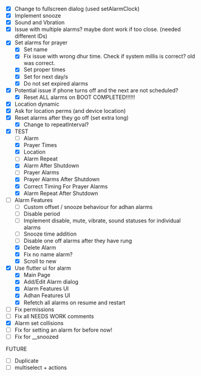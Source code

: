 - [x] Change to fullscreen dialog (used setAlarmClock)
- [x] Implement snooze
- [x] Sound and Vbration
- [x] Issue with multiple alarms? maybe dont work if too close. (needed different IDs)
- [x] Set alarms for prayer
  - [x] Set name
  - [x] Fix issue with wrong dhur time. Check if system millis is correct? old was correct.
  - [x] Set proper times
  - [x] Set for next day/s
  - [x] Do not set expired alarms
- [x] Potential issue if phone turns off and the next are not scheduled?
  - [x] Reset ALL alarms on BOOT COMPLETED!!!!!!
- [x] Location dynamic
- [x] Ask for location perms (and device location)
- [x] Reset alarms after they go off (set extra long)
  - [x] Change to repeatInterval?
- [x] TEST
  - [ ] Alarm
  - [x] Prayer Times
  - [x] Location 
  - [ ] Alarm Repeat
  - [x] Alarm After Shutdown
  - [ ] Prayer Alarms
  - [x] Prayer Alarms After Shutdown
  - [x] Correct Timing For Prayer Alarms
  - [x] Alarm Repeat After Shutdown
  
- [ ] Alarm Features 
  - [ ] Custom offset / snooze behaviour for adhan alarms
  - [ ] Disable period
  - [ ] Implement disable, mute, vibrate, sound statuses for individual alarms
  - [ ] Snooze time addition
  - [ ] Disable one off alarms after they have rung
  - [x] Delete Alarm
  - [x] Fix no name alarm?
  - [x] Scroll to new
- [x] Use flutter ui for alarm
  - [x] Main Page
  - [x] Add/Edit Alarm dialog
  - [x] Alarm Features UI
  - [x] Adhan Features UI
  - [x] Refetch all alarms on resume and restart
- [ ] Fix permissions 
- [ ] Fix all NEEDS WORK comments
- [x] Alarm set collisions
- [ ] Fix for setting an alarm for before now!
- [ ] Fix for __snoozed

FUTURE
- [ ] Duplicate
- [ ] multiselect + actions
